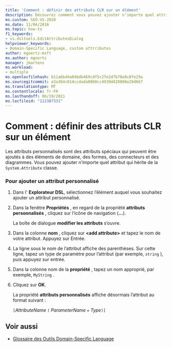```yaml
---
title: 'Comment : définir des attributs CLR sur un élément'
description: Découvrez comment vous pouvez ajouter n’importe quel attribut qui hérite de la classe System. Attribute.
ms.custom: SEO-VS-2020
ms.date: 11/04/2016
ms.topic: how-to
f1_keywords:
- vs.dsltools.EditAttributesDialog
helpviewer_keywords:
- Domain-Specific Language, custom attrributes
author: mgoertz-msft
ms.author: mgoertz
manager: jmartens
ms.workload:
- multiple
ms.openlocfilehash: b11a6bd4a04bdb469cdf5c2fe2d7b78e0c0fe29a
ms.sourcegitcommit: e3a364c014ccdada0860cc4930d428808e20d667
ms.translationtype: MT
ms.contentlocale: fr-FR
ms.lasthandoff: 06/19/2021
ms.locfileid: "112387331"
---
```

# <a name="how-to-set-clr-attributes-on-an-element"></a>Comment : définir des attributs CLR sur un élément
Les attributs personnalisés sont des attributs spéciaux qui peuvent être ajoutés à des éléments de domaine, des formes, des connecteurs et des diagrammes. Vous pouvez ajouter n’importe quel attribut qui hérite de la `System.Attribute` classe.

### <a name="to-add-a-custom-attribute"></a>Pour ajouter un attribut personnalisé

1. Dans l' **Explorateur DSL**, sélectionnez l’élément auquel vous souhaitez ajouter un attribut personnalisé.

2. Dans la fenêtre **Propriétés** , en regard de la propriété **attributs personnalisés** , cliquez sur l’icône de navigation (**...**).

     La boîte de dialogue **modifier les attributs** s’ouvre.

3. Dans la colonne **nom** , cliquez sur **\<add attribute>** et tapez le nom de votre attribut. Appuyez sur Entrée.

4. La ligne sous le nom de l’attribut affiche des parenthèses. Sur cette ligne, tapez un type de paramètre pour l’attribut (par exemple, `string` ), puis appuyez sur entrée.

5. Dans la colonne nom de la **propriété** , tapez un nom approprié, par exemple, `MyString` .

6. Cliquez sur **OK**.

     La propriété **attributs personnalisés** affiche désormais l’attribut au format suivant :

     `[`*AttributeName* `(` *ParameterName* `=` *Type*`)]`

## <a name="see-also"></a>Voir aussi

- [Glossaire des Outils Domain-Specific Language](/previous-versions/bb126564(v=vs.100))